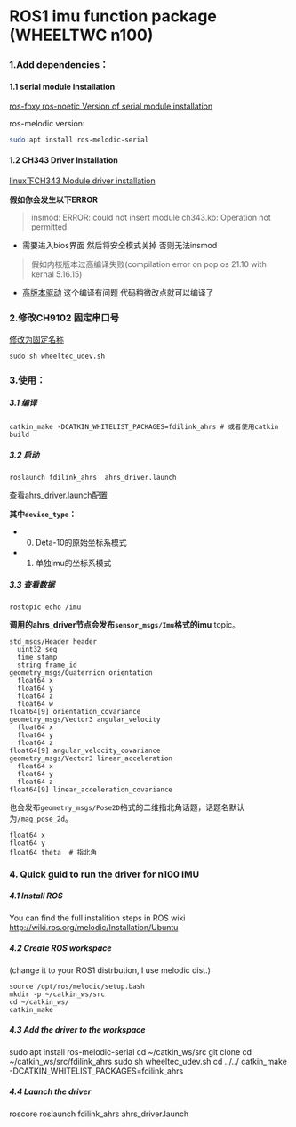 # ROS1 imu function package (WHEELTWC n100)

### 1.Add dependencies：
#### 1.1 serial module installation
[ros-foxy,ros-noetic Version of serial module installation](https://icode.best/i/32316244547594)

ros-melodic version:
```bash
sudo apt install ros-melodic-serial
```
#### 1.2 CH343 Driver Installation

[linux下CH343 Module driver installation](https://github.com/WCHSoftGroup/ch343ser_linux)

**假如你会发生以下ERROR**

>insmod: ERROR: could not insert module ch343.ko: Operation not permitted

+ 需要进入bios界面 然后将安全模式关掉 否则无法insmod

>假如内核版本过高编译失败(compilation error on pop os 21.10 with kernal 5.16.15)

+ [高版本驱动](https://github.com/GreatestCapacity/ch343ser_linux) 这个编译有问题 代码稍微改点就可以编译了
### 2.修改CH9102 固定串口号

[修改为固定名称](./wheeltec_udev.sh)

```shell
sudo sh wheeltec_udev.sh
```

### 3.使用：    
##### 3.1 编译
```shell
catkin_make -DCATKIN_WHITELIST_PACKAGES=fdilink_ahrs # 或者使用catkin build
```
##### 3.2 启动
```shell
roslaunch fdilink_ahrs  ahrs_driver.launch
```
[查看ahrs_driver.launch配置](./launch/ahrs_driver.launch)

**其中`device_type`：**

+ 0. Deta-10的原始坐标系模式
+ 1. 单独imu的坐标系模式


##### 3.3 查看数据
```shell
rostopic echo /imu
```


**调用的ahrs_driver节点会发布`sensor_msgs/Imu`格式的imu** topic。
```
std_msgs/Header header
  uint32 seq
  time stamp
  string frame_id
geometry_msgs/Quaternion orientation
  float64 x
  float64 y
  float64 z
  float64 w
float64[9] orientation_covariance
geometry_msgs/Vector3 angular_velocity
  float64 x
  float64 y
  float64 z
float64[9] angular_velocity_covariance
geometry_msgs/Vector3 linear_acceleration
  float64 x
  float64 y
  float64 z
float64[9] linear_acceleration_covariance
```
也会发布`geometry_msgs/Pose2D`格式的二维指北角话题，话题名默认为`/mag_pose_2d`。
```
float64 x
float64 y
float64 theta  # 指北角
```
### 4. Quick guid to run the driver for n100 IMU
##### 4.1 Install ROS
You can find the full instalition steps in ROS wiki http://wiki.ros.org/melodic/Installation/Ubuntu
##### 4.2 Create ROS workspace 
(change it to your ROS1 distrbution, I use melodic dist.)
```
source /opt/ros/melodic/setup.bash
mkdir -p ~/catkin_ws/src
cd ~/catkin_ws/
catkin_make
```
##### 4.3 Add the driver to the workspace
sudo apt install ros-melodic-serial
cd ~/catkin_ws/src
git clone 
cd ~/catkin_ws/src/fdilink_ahrs
sudo sh wheeltec_udev.sh
cd ../../
catkin_make -DCATKIN_WHITELIST_PACKAGES=fdilink_ahrs
##### 4.4 Launch the driver
roscore
roslaunch fdilink_ahrs  ahrs_driver.launch



